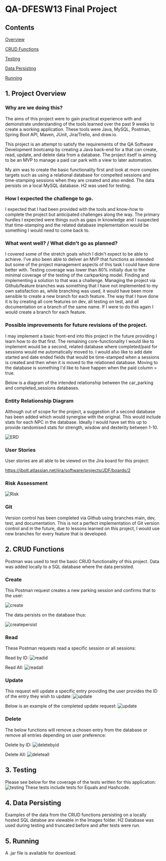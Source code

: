 # QA-DFESW13 Final Project
## Contents

[Overview](https://github.com/FortunateScallop/DFESW13-FinalProject/tree/main#1-project-overview)

[CRUD Functions](https://github.com/FortunateScallop/DFESW13-FinalProject/tree/main#2-crud-functions)

[Testing](https://github.com/FortunateScallop/DFESW13-FinalProject/tree/main#3-testing)

[Data Persisting](https://github.com/FortunateScallop/DFESW13-FinalProject/tree/main#4-data-persisting)

[Running](https://github.com/FortunateScallop/DFESW13-FinalProject/tree/main#5-running)


## 1. Project Overview

### Why are we doing this?

The aims of this project were to gain practical experience with and demonstrate understanding of the tools learned over the past 9 weeks to create a working application.
These tools were Java, MySQL, Postman, Spring Boot API, Maven, JUnit, Jira/Trello, and draw.io.

This project is an attempt to satisfy the requirements of the QA Software Development bootcamp by creating a Java back-end for a that can create, read, update, and delete data from a database.
The project itself is aiming to be an MVP to manage a paid car park with a view to later automation.

My aim was to create the basic functionality first and look at more complex targets such as using a relational database for compelted sessions and time-stamping sessions when they are created and also ended.
The data persists on a local MySQL database.  H2 was used for testing.

### How I expected the challenge to go.

I expected that I had been provided with the tools and know-how to complete the project but anticipated challenges along the way.
The primary hurdles I expected were things such as gaps in knowledge and I suspected that time-stamping and the related database implementation would be something I would need to come back to.

### What went well? / What didn't go as planned?

I covered some of the stretch goals which I didn't expect to be able to achieve.
I've also been able to deliver an MVP that functions as intended but some of the project management aspects of this task I could have done better with.
Testing coverage was lower than 80% initially due to the minimal coverage of the testing of the carkparking model.  Finding and implementing a solution to that was a challenge.
Managing the project via Github/feature branches was something that I have not implemented to my own satisfaction as, while branching was used, it would have been more sensible to create a new branch for each feature.
The way that I have done it is by creating all core features on dev, all testing on test, and all documentation on a branch of the same name.
If I were to do this again I would create a branch for each feature.

### Possible improvements for future revisions of the project.

I may implement a basic front-end into this project in the future providing I learn how to do that first.
The remaining core-functionality I would like to implement would be a second, related database where completed/paid for sessions would me automatically moved to.
I would also like to add date started and date ended fields that would be time-stamped when a sessions is created and then when it is moved to the relationed database.
Moving to the database is something I'd like to have happen when the paid column = true.

Below is a diagram of the intended relationship between the car_parking and completed_sessions databases.

### Entity Relationship Diagram 

Although out of scope for the project, a suggestion of a second database has been added which would synergise with the original.
This would include stats for each NPC in the database. Ideally I would have set this up to provide randomised stats for strength, wisdow and dexterity between 1-10.

![ERD](https://imgur.com/Rkb5xsK)

### User Stories

User stories are all able to be viewed on the Jira board for this project:

https://jbolt.atlassian.net/jira/software/projects/JDF/boards/2

### Risk Assessment 

![Risk](https://imgur.com/HsqQhUX)

### Git
  
Version control has been completed via Github using branches main, dev, test, and documentation.
This is not a perfect implementation of Git version control and in the future, due to lessons learned on this project, I would use new branches for every feature that is developed.

## 2. CRUD Functions
  
Postman was used to test the basic CRUD functionality of this project.  Data was added locally to a SQL database where the data persisted. 
  
### Create
  
This Postman request creates a new parking session and confirms that to the user:  
  
![create](https://imgur.com/llun0bb)
  
The data persists on the database thus:
  
![createpersist](https://imgur.com/JavkbUW)
  
### Read
  
These Postman requests read a specific session or all sessions:
  
Read by ID:
![readid](https://imgur.com/MPCwPWD)
  
Read All:
![readall](https://imgur.com/iOHkxv9)

### Update

This request will update a specific entry providing the user provides the ID of the entry they wish to update:
![update](https://imgur.com/lmq5Dm9)

Below is an example of the completed update request:
![update](https://imgur.com/z269uVj)

### Delete

The below functions will remove a chosen entry from the database or remove all entries depending on user preference:

Delete by ID:
![deletebyid](https://imgur.com/m7zaf9C)

Delete All:
![deleteall](https://imgur.com/wjQQB1p)
  
  
## 3. Testing

Please see below for the coverage of the tests written for this application:
![testing](https://imgur.com/RKXSQbw)
These tests include tests for Equals and Hashcode.  
## 4. Data Persisting

Examples of the data from the CRUD functions persisting on a locally hosted SQL databse are viewable in the Images folder.
H2 Database was used during testing and truncated before and after tests were run.

## 5. Running

A .jar file is available for download.